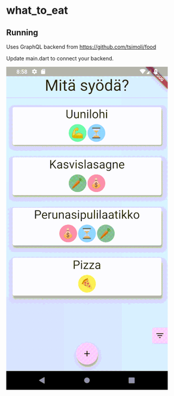 # what_to_eat

## Running

Uses GraphQL backend from https://github.com/tsimoli/food

Update main.dart to connect your backend.

![Alt text](gif/main.gif)


